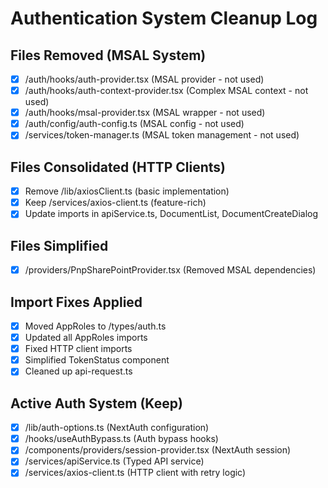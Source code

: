# Authentication System Cleanup Log

## Files Removed (MSAL System)
- [x] /auth/hooks/auth-provider.tsx (MSAL provider - not used) 
- [x] /auth/hooks/auth-context-provider.tsx (Complex MSAL context - not used)  
- [x] /auth/hooks/msal-provider.tsx (MSAL wrapper - not used)
- [x] /auth/config/auth-config.ts (MSAL config - not used)
- [x] /services/token-manager.ts (MSAL token management - not used)

## Files Consolidated (HTTP Clients)
- [x] Remove /lib/axiosClient.ts (basic implementation)
- [x] Keep /services/axios-client.ts (feature-rich)
- [x] Update imports in apiService.ts, DocumentList, DocumentCreateDialog

## Files Simplified
- [x] /providers/PnpSharePointProvider.tsx (Removed MSAL dependencies)

## Import Fixes Applied
- [x] Moved AppRoles to /types/auth.ts
- [x] Updated all AppRoles imports
- [x] Fixed HTTP client imports
- [x] Simplified TokenStatus component
- [x] Cleaned up api-request.ts

## Active Auth System (Keep)
- [x] /lib/auth-options.ts (NextAuth configuration)
- [x] /hooks/useAuthBypass.ts (Auth bypass hooks)
- [x] /components/providers/session-provider.tsx (NextAuth session)
- [x] /services/apiService.ts (Typed API service)
- [x] /services/axios-client.ts (HTTP client with retry logic)